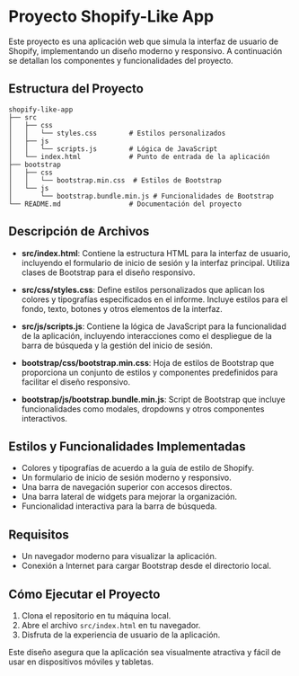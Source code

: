 # Proyecto Shopify-Like App

Este proyecto es una aplicación web que simula la interfaz de usuario de Shopify, implementando un diseño moderno y responsivo. A continuación se detallan los componentes y funcionalidades del proyecto.

## Estructura del Proyecto

```
shopify-like-app
├── src
│   ├── css
│   │   └── styles.css        # Estilos personalizados
│   ├── js
│   │   └── scripts.js        # Lógica de JavaScript
│   └── index.html            # Punto de entrada de la aplicación
├── bootstrap
│   ├── css
│   │   └── bootstrap.min.css  # Estilos de Bootstrap
│   └── js
│       └── bootstrap.bundle.min.js # Funcionalidades de Bootstrap
└── README.md                 # Documentación del proyecto
```

## Descripción de Archivos

- **src/index.html**: Contiene la estructura HTML para la interfaz de usuario, incluyendo el formulario de inicio de sesión y la interfaz principal. Utiliza clases de Bootstrap para el diseño responsivo.

- **src/css/styles.css**: Define estilos personalizados que aplican los colores y tipografías especificados en el informe. Incluye estilos para el fondo, texto, botones y otros elementos de la interfaz.

- **src/js/scripts.js**: Contiene la lógica de JavaScript para la funcionalidad de la aplicación, incluyendo interacciones como el despliegue de la barra de búsqueda y la gestión del inicio de sesión.

- **bootstrap/css/bootstrap.min.css**: Hoja de estilos de Bootstrap que proporciona un conjunto de estilos y componentes predefinidos para facilitar el diseño responsivo.

- **bootstrap/js/bootstrap.bundle.min.js**: Script de Bootstrap que incluye funcionalidades como modales, dropdowns y otros componentes interactivos.

## Estilos y Funcionalidades Implementadas

- Colores y tipografías de acuerdo a la guía de estilo de Shopify.
- Un formulario de inicio de sesión moderno y responsivo.
- Una barra de navegación superior con accesos directos.
- Una barra lateral de widgets para mejorar la organización.
- Funcionalidad interactiva para la barra de búsqueda.

## Requisitos

- Un navegador moderno para visualizar la aplicación.
- Conexión a Internet para cargar Bootstrap desde el directorio local.

## Cómo Ejecutar el Proyecto

1. Clona el repositorio en tu máquina local.
2. Abre el archivo `src/index.html` en tu navegador.
3. Disfruta de la experiencia de usuario de la aplicación.

Este diseño asegura que la aplicación sea visualmente atractiva y fácil de usar en dispositivos móviles y tabletas.